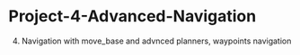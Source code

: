 # Project-4-Advanced-Navigation
4. Navigation with move_base and advnced planners, waypoints navigation
